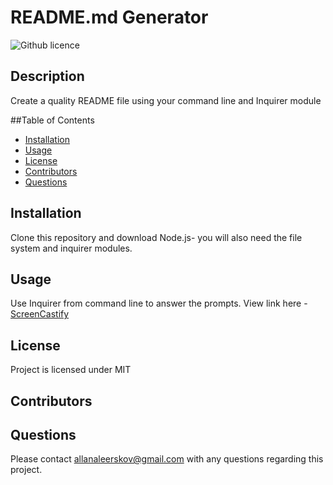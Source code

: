 # README.md Generator
  ![Github licence](http://img.shields.io/badge/license-MIT-blue.svg)

  ## Description
  Create a quality README file using your command line and Inquirer module

  ##Table of Contents
  * [Installation](#installation)
  * [Usage](#usage)
  * [License](#license)
  * [Contributors](#contributors)
  * [Questions](#questions)
  
  ## Installation
  Clone this repository and download Node.js- you will also need the file system and inquirer modules.

  ## Usage
  Use Inquirer from command line to answer the prompts.  View link here - [ScreenCastify](https://watch.screencastify.com/v/OJkrOgVvn9i6mnVsBg7r)

  ## License
  Project is licensed under MIT

  ## Contributors
  

  ## Questions
  Please contact allanaleerskov@gmail.com with any questions regarding this project.
